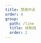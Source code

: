 ```yaml
---
title: 禁用中点
order: 4
group:
  path: /line
  title: 绘制线
  order: 2
---
```


<code src="./midPoint.tsx" compact="true" defaultShowCode="true"></code>
